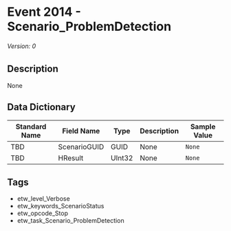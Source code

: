 # Event 2014 - Scenario_ProblemDetection
###### Version: 0

## Description
None

## Data Dictionary
|Standard Name|Field Name|Type|Description|Sample Value|
|---|---|---|---|---|
|TBD|ScenarioGUID|GUID|None|`None`|
|TBD|HResult|UInt32|None|`None`|

## Tags
* etw_level_Verbose
* etw_keywords_ScenarioStatus
* etw_opcode_Stop
* etw_task_Scenario_ProblemDetection